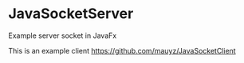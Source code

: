 # JavaSocketServer

Example server socket in JavaFx

This is an example client https://github.com/mauyz/JavaSocketClient

